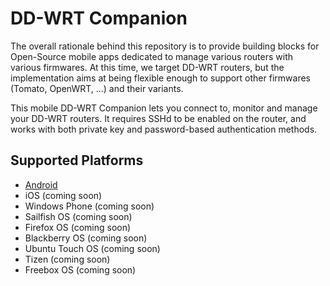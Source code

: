 DD-WRT Companion
===============

The overall rationale behind this repository is to provide building blocks for Open-Source mobile apps dedicated to manage various routers with various firmwares. 
At this time, we target DD-WRT routers, but the implementation aims at being flexible enough to support other firmwares (Tomato, OpenWRT, ...) and their variants.

This mobile DD-WRT Companion lets you connect to, monitor and manage your DD-WRT routers. 
It requires SSHd to be enabled on the router, and works with both private key and password-based authentication methods.

Supported Platforms
-------

* [Android](android)
* iOS (coming soon)
* Windows Phone (coming soon)
* Sailfish OS (coming soon)
* Firefox OS (coming soon)
* Blackberry OS (coming soon)
* Ubuntu Touch OS (coming soon)
* Tizen (coming soon)
* Freebox OS (coming soon)



